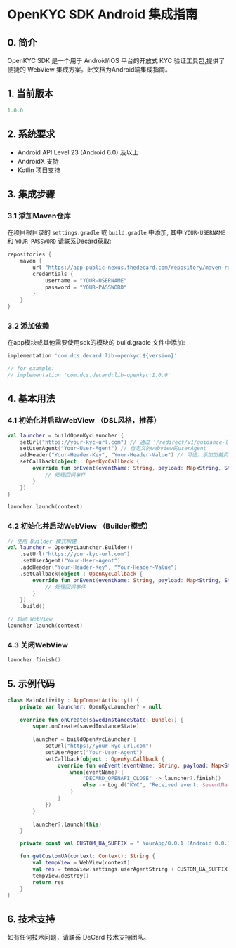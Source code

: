 # OpenKYC SDK Android 集成指南

## 0. 简介
OpenKYC SDK 是一个用于 Android/iOS 平台的开放式 KYC 验证工具包,提供了便捷的 WebView 集成方案。此文档为Android端集成指南。

## 1. 当前版本

```gradle
1.0.0
```

## 2. 系统要求

- Android API Level 23 (Android 6.0) 及以上
- AndroidX 支持
- Kotlin 项目支持

## 3. 集成步骤

### 3.1 添加Maven仓库

在项目根目录的 `settings.gradle` 或 `build.gradle` 中添加, 其中 `YOUR-USERNAME` 和 `YOUR-PASSWORD` 请联系Decard获取:
    
```gradle
repositories {
    maven {
        url "https://app-public-nexus.thedecard.com/repository/maven-releases/"
        credentials {
            username = "YOUR-USERNAME"
            password = "YOUR-PASSWORD"
        }
    }
}
```

### 3.2 添加依赖

在app模块或其他需要使用sdk的模块的 build.gradle 文件中添加:

```gradle
implementation 'com.dcs.decard:lib-openkyc:${version}'

// for example:
// implementation 'com.dcs.decard:lib-openkyc:1.0.0'
```

## 4. 基本用法

### 4.1 初始化并启动WebView （DSL风格，推荐）

```kotlin
val launcher = buildOpenKycLauncher {
    setUrl("https://your-kyc-url.com") // 通过 ‘/redirect/v1/guidance-link’ 接口获取的引导页链接
    setUserAgent("Your-User-Agent") // 自定义的webview的userAgent
    addHeader("Your-Header-Key", "Your-Header-Value") // 可选，添加加载页面时额外的请求头
    setCallback(object : OpenKycCallback {
        override fun onEvent(eventName: String, payload: Map<String, String>?) {
            // 处理回调事件
        }
    })
}

launcher.launch(context)
```

### 4.2 初始化并启动WebView （Builder模式）

```kotlin
// 使用 Builder 模式构建
val launcher = OpenKycLauncher.Builder()
    .setUrl("https://your-kyc-url.com")
    .setUserAgent("Your-User-Agent") 
    .addHeader("Your-Header-Key", "Your-Header-Value")
    .setCallback(object : OpenKycCallback {
        override fun onEvent(eventName: String, payload: Map<String, String>?) {
            // 处理回调事件
        }
    })
    .build()

// 启动 WebView
launcher.launch(context)
```

### 4.3 关闭WebView

```kotlin
launcher.finish()
```

## 5. 示例代码

```kotlin
class MainActivity : AppCompatActivity() {
    private var launcher: OpenKycLauncher? = null
    
    override fun onCreate(savedInstanceState: Bundle?) {
        super.onCreate(savedInstanceState)
        
        launcher = buildOpenKycLauncher {
            setUrl("https://your-kyc-url.com")
            setUserAgent("Your-User-Agent")
            setCallback(object : OpenKycCallback {
                override fun onEvent(eventName: String, payload: Map<String, String>?) {
                    when(eventName) {
                        "DECARD_OPENAPI_CLOSE" -> launcher?.finish()
                        else -> Log.d("KYC", "Received event: $eventName")
                    }
                }
            })
        }
        
        launcher?.launch(this)
    }

    private const val CUSTOM_UA_SUFFIX = " YourApp/0.0.1 (Android 0.0.1)"

    fun getCustomUA(context: Context): String {
        val tempView = WebView(context)
        val res = tempView.settings.userAgentString + CUSTOM_UA_SUFFIX
        tempView.destroy()
        return res
    }
}
```


## 6. 技术支持

如有任何技术问题，请联系 DeCard 技术支持团队。

